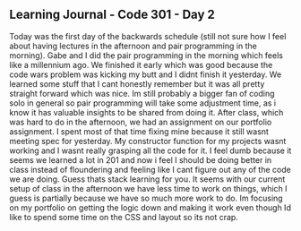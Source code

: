 ## Learning Journal - Code 301 - Day 2

Today was the first day of the backwards schedule (still not sure how I feel about having lectures in the afternoon and pair programming in the morning). Gabe and I did the pair programming in the morning which feels like a millennium ago. We finished it early which was good because the code wars problem was kicking my butt and I didnt finish it yesterday. We learned some stuff that I cant honestly remember but it was all pretty straight forward which was nice. Im still probably a bigger fan of coding solo in general so pair programming will take some adjustment time, as i know it has valuable insights to be shared from doing it. After class, which was hard to do in the afternoon, we had an assignment on our portfolio assignment. I spent most of that time fixing mine because it still wasnt meeting spec for yesterday. My constructor function for my projects wasnt working and I wasnt really grasping all the code for it. I feel dumb because it seems we learned a lot in 201 and now i feel I should be doing better in class instead of floundering and feeling like I cant figure out any of the code we are doing. Guess thats stack learning for you. It seems with our current setup of class in the afternoon we have less time to work on things, which I guess is partially because we have so much more work to do. Im focusing on my portfolio on getting the logic down and making it work even though Id like to spend some time on the CSS and layout so its not crap. 
